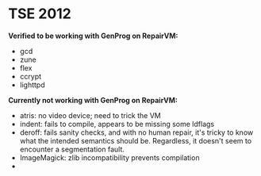 TSE 2012
========

**Verified to be working with GenProg on RepairVM:**

* gcd
* zune
* flex
* ccrypt
* lighttpd

**Currently not working with GenProg on RepairVM:**

* atris: no video device; need to trick the VM
* indent: fails to compile, appears to be missing some ldflags
* deroff: fails sanity checks, and with no human repair, it's tricky to know
    what the intended semantics should be. Regardless, it doesn't seem to
    encounter a segmentation fault.
* ImageMagick: zlib incompatibility prevents compilation
* 
